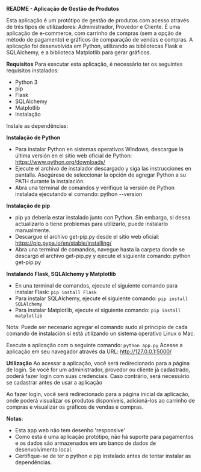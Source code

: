 **README - Aplicação de Gestão de Produtos**

Esta aplicação é um protótipo de gestão de produtos com acesso através de três tipos de utilizadores: Administrador, Provedor e Cliente. É uma aplicação de e-commerce, com carrinho de compras (sem a opção de método de pagamento) e gráficos de comparação de vendas e compras. A aplicação foi desenvolvida em Python, utilizando as bibliotecas Flask e SQLAlchemy, e a biblioteca Matplotlib para gerar gráficos.

**Requisitos**
Para executar esta aplicação, é necessário ter os seguintes requisitos instalados:

- Python 3
- pip
- Flask
- SQLAlchemy
- Matplotlib
- Instalação

Instale as dependências:

**Instalação de Python**
- Para instalar Python en sistemas operativos Windows, descargue la última versión en el sitio web oficial de Python: https://www.python.org/downloads/
- Ejecute el archivo de instalador descargado y siga las instrucciones en pantalla. Asegúrese de seleccionar la opción de agregar Python a su PATH durante la instalación.
- Abra una terminal de comandos y verifique la versión de Python instalada ejecutando el comando: python --version

**Instalação de pip**
- pip ya debería estar instalado junto con Python. Sin embargo, si desea actualizarlo o tiene problemas para utilizarlo, puede instalarlo manualmente.
- Descargue el archivo get-pip.py desde el sitio web oficial: https://pip.pypa.io/en/stable/installing/
- Abra una terminal de comandos, navegue hasta la carpeta donde se descargó el archivo get-pip.py y ejecute el siguiente comando: python get-pip.py

**Instalando Flask, SQLAlchemy y Matplotlib**
- En una terminal de comandos, ejecute el siguiente comando para instalar Flask:
 `pip install Flask`
- Para instalar SQLAlchemy, ejecute el siguiente comando:
 `pip install SQLAlchemy`
- Para instalar Matplotlib, ejecute el siguiente comando: 
`pip install matplotlib`

Nota: Puede ser necesario agregar el comando sudo al principio de cada comando de instalación si está utilizando un sistema operativo Linux o Mac.

Execute a aplicação com o seguinte comando: `python app.py`
Acesse a aplicação em seu navegador através da URL: http://127.0.0.1:5000/

**Utilização**
Ao acessar a aplicação, você será redirecionado para a página de login. Se você for um administrador, provedor ou cliente já cadastrado, poderá fazer login com suas credenciais. Caso contrário, será necessário se cadastrar antes de usar a aplicação

Ao fazer login, você será redirecionado para a página inicial da aplicação, onde poderá visualizar os produtos disponíveis, adicioná-los ao carrinho de compras e visualizar os gráficos de vendas e compras.

**Notas**:
- Esta app web não tem desenho 'responsive'
- Como esta é uma aplicação protótipo, não há suporte para pagamentos e os dados são armazenados em um banco de dados de desenvolvimento local.
- Certifique-se de ter o python e pip instalado antes de tentar instalar as dependências.
